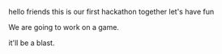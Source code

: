 hello friends
this is our first hackathon together
let's have fun

We are going to work on a game.

it'll be a blast.